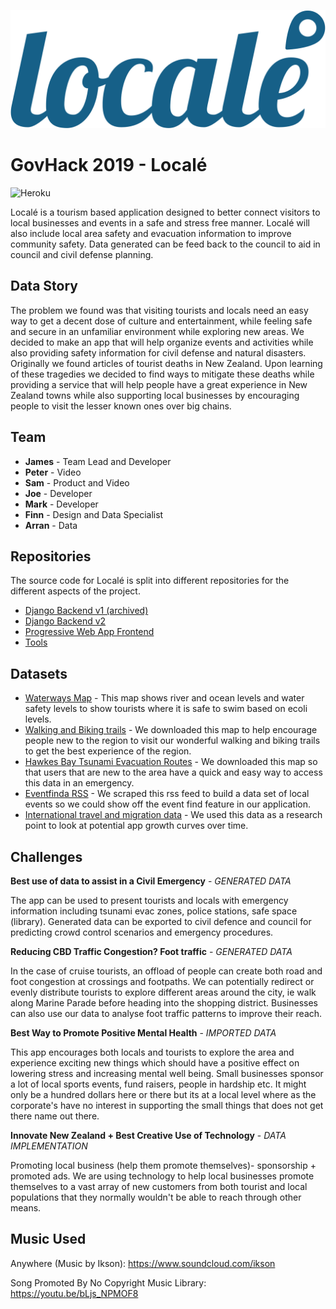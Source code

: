 ![Logo](https://raw.githubusercontent.com/TeamIO-NZ/GovHack2019/master/docs/locale.png)

# GovHack 2019 - Localé

![Heroku](https://heroku-badge.herokuapp.com/?app=team-io-locale&style=flat)

Localé is a tourism based application designed to better connect visitors to local businesses and events in a safe and stress free manner. Localé will also include local area safety and evacuation information to improve community safety. Data generated can be feed back to the council to aid in council and civil defense planning.

## Data Story

The problem we found was that visiting tourists and locals need an easy way to get a decent dose of culture and entertainment, while feeling safe and secure in an unfamiliar environment while exploring new areas. We decided to make an app that will help organize events and activities while also providing safety information for civil defense and natural disasters.
Originally we found articles of tourist deaths in New Zealand. Upon learning of these tragedies we decided to find ways to mitigate these deaths while providing a service that will help people have a great experience in New Zealand towns while also supporting local businesses by encouraging people to visit the lesser known ones over big chains.

## Team

* **James** - Team Lead and Developer
* **Peter** - Video
* **Sam** - Product and Video
* **Joe** - Developer
* **Mark** - Developer
* **Finn** - Design and Data Specialist
* **Arran** - Data

## Repositories

The source code for Localé is split into different repositories for the different aspects of the project.

* [Django Backend v1 (archived)](https://github.com/TeamIO-NZ/locale-backend/)
* [Django Backend v2](https://github.com/TeamIO-NZ/locale-backend-v2/)
* [Progressive Web App Frontend](https://github.com/TeamIO-NZ/locale-pwa/)
* [Tools](https://github.com/TeamIO-NZ/local-tools)

## Datasets

* [Waterways Map](https://hbrcopendata-hbrc.opendata.arcgis.com/datasets/34bc4f1a0e184556a7916a9020cc47a9_6) - This map shows river and ocean levels and water safety levels to show tourists where it is safe to swim based on ecoli levels.
* [Walking and Biking trails](https://hbrcopendata-hbrc.opendata.arcgis.com/datasets/10c773dfc25b4911a457a662d2f17556_0?geometry=173.125%2C-40.165%2C181.486%2C-38.679) - We downloaded this map to help encourage people new to the region to visit our wonderful walking and biking trails to get the best experience of the region.
* [Hawkes Bay Tsunami Evacuation Routes](https://hbrcopendata-hbrc.opendata.arcgis.com/datasets/4d295d2f775a4972a10ecb1dd09c3774_0/data?geometry=175.881%2C-39.733%2C177.971%2C-39.362) - We downloaded this map so that users that are new to the area have a quick and easy way to access this data in an emergency.
* [Eventfinda RSS](https://www.eventfinda.co.nz/feed/events/hawkes-bay-gisborne/whatson/upcoming.rss) - We scraped this rss feed to build a data set of local events so we could show off the event find feature in our application.
* [International travel and migration data](https://www.stats.govt.nz/information-releases/international-travel-and-migration-september-2018) - We used this data as a research point to look at potential app growth curves over time.

## Challenges

**Best use of data to assist in a Civil Emergency** - *GENERATED DATA*

The app can be used to present tourists and locals with emergency information including tsunami evac zones, police stations, safe space (library). Generated data can be exported to civil defence and council for predicting crowd control scenarios and emergency procedures.

**Reducing CBD Traffic Congestion? Foot traffic** - *GENERATED DATA*

In the case of cruise tourists, an offload of people can create both road and foot congestion at crossings and footpaths. We can potentially redirect or evenly distribute tourists to explore different areas around the city, ie walk along Marine Parade before heading into the shopping district. Businesses can also use our data to analyse foot traffic patterns to improve their reach.

**Best Way to Promote Positive Mental Health** - *IMPORTED DATA*

This app encourages both locals and tourists to explore the area and experience exciting new things which should have a positive effect on lowering stress and increasing mental well being. Small businesses sponsor a lot of local sports events, fund raisers, people in hardship etc. It might only be a hundred dollars here or there but its at a local level where as the corporate's have no interest in supporting the small things that does not get there name out there.

**Innovate New Zealand + Best Creative Use of Technology** - *DATA IMPLEMENTATION*

Promoting local business (help them promote themselves)- sponsorship + promoted ads. We are using technology to help local businesses promote themselves to a vast array of new customers from both tourist and local populations that they normally wouldn't be able to reach through other means.

## Music Used

Anywhere (Music by Ikson): <https://www.soundcloud.com/ikson>

Song Promoted By No Copyright Music Library: <https://youtu.be/bLjs_NPMOF8>
